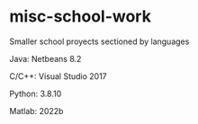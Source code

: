 # misc-school-work
Smaller school proyects sectioned by languages  

Java: Netbeans 8.2

C/C++: Visual Studio 2017

Python: 3.8.10

Matlab: 2022b

